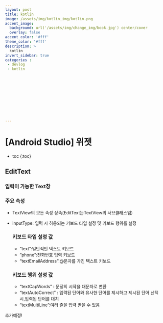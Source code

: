 ```yaml
---
layout: post
title: kotlin
image: /assets/img/kotlin_img/kotlin.png
accent_image: 
  background: url('/assets/img/change_img/book.jpg') center/cover
  overlay: false
accent_color: '#fff'
theme_color: '#fff'
description: >
  kotlin
invert_sidebar: true
categories :
 - devlog	
 - kotlin











---
```


# [Android Studio] 위젯 



* toc
{:toc}


## EditText

### 입력이 가능한 Text창

### 주요 속성

- TextView의 모든 속성 상속(EditText는TextView의 서브클래스임)

- inputType: 입력 시 허용되는 키보드 타입 설정 및 키보드 행위를 설정

  ### 키보드 타입 설정 값

  - “text”:일반적인 텍스트 키보드
  - “phone”:전화번호 입력 키보드
  - “textEmailAddress”:@문자를 가진 텍스트 키보드

  ### 키보드 행위 설정 값

  - “textCapWords” : 문장의 시작을 대문자로 변환
  - “textAutoCorrect” : 입력된 단어와 유사한 단어를 제시하고 제시된 단어 선택 시,입력된 단어를 대치
  - “textMultiLine”:여러 줄을 입력 받을 수 있음





추가예정!